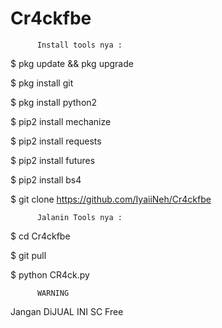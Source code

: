 # Cr4ckfbe

          Install tools nya :


   $ pkg update && pkg upgrade

   $ pkg install git

   $ pkg install python2

   $ pip2 install mechanize

   $ pip2 install requests

   $ pip2 install futures

   $ pip2 install bs4

   $ git clone https://github.com/IyaiiNeh/Cr4ckfbe
     
          Jalanin Tools nya :

   $ cd Cr4ckfbe

   $ git pull

   $ python CR4ck.py


          WARNING

Jangan DiJUAL INI SC Free
